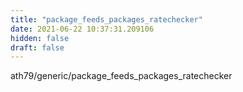 ```yaml
---
title: "package_feeds_packages_ratechecker"
date: 2021-06-22 10:37:31.209106
hidden: false
draft: false
---
```


ath79/generic/package_feeds_packages_ratechecker

